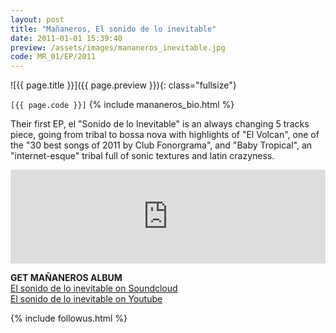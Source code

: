 ```yaml
---
layout:	post
title: "Mañaneros, El sonido de lo inevitable"
date: 2011-01-01 15:39:40
preview: /assets/images/mananeros_inevitable.jpg
code: MR_01/EP/2011
---
```


![{{ page.title }}]({{ page.preview }}){: class="fullsize"}

`[{{ page.code }}]` {% include mananeros_bio.html %}

Their first EP, el "Sonido de lo Inevitable" is an always changing 5 tracks piece, going from tribal to bossa nova with highlights of "El Volcan", one of the "30 best songs of 2011 by Club Fonorgrama", and "Baby Tropical", an "internet-esque" tribal full of sonic textures and latin crazyness.

<iframe width="100%" scrolling="no" frameborder="no" src="https://w.soundcloud.com/player/?url=https%3A//api.soundcloud.com/playlists/1980642&amp;color=ff5500&amp;auto_play=false&amp;hide_related=false&amp;show_comments=true&amp;show_user=true&amp;show_reposts=false"></iframe>


**GET MAÑANEROS ALBUM**<br>
[El sonido de lo inevitable on Soundcloud](https://soundcloud.com/mananeros/sets/el-sonido-de-lo-inevitable)<br>
[El sonido de lo inevitable on Youtube](https://www.youtube.com/watch?v=sh-ZE07h8yA&list=PL9tNcJHjgqQFrZIorphomiSBUOZMWHEne)

{% include followus.html %}
